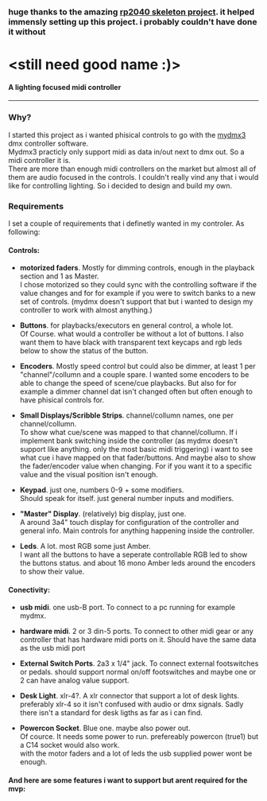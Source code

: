 ### huge thanks to the amazing [rp2040 skeleton project](https://github.com/daveythacher/RP2040_SKELETON). it helped immensly setting up this project. i probably couldn't have done it without

# &lt;still need good name :)&gt;
#### A lighting focused midi controller

---
### Why?
I started this project as i wanted phisical controls to go with the [mydmx3](https://www.adj.com/mydmx-3) dmx controller software.  
Mydmx3 practicly only support midi as data in/out next to dmx out. So a midi controller it is.  
There are more than enough midi controllers on the market but almost all of them are audio focused in the controls. I couldn't really vind any that i would like for controlling lighting. So i decided to design and build my own.

### Requirements
I set a couple of requirements that i definetly wanted in my controler. As following:  
#### Controls:

- **motorized faders**. Mostly for dimming controls, enough in the playback section and 1 as Master.  
  I chose motorized so they could sync with the controlling software if the value changes and for for example if you were to switch banks to a new set of controls. (mydmx doesn't support that but i wanted to design my controller to work with almost anything.)

  
- **Buttons**. for playbacks/executors en general control, a whole lot.  
  Of Course. what would a controller be without a lot of buttons. I also want them to have black with transparent text keycaps and rgb leds below to show the status of the button.

- **Encoders**. Mostly speed control but could also be dimmer, at least 1 per "channel"/collumn and a couple spare.
  I wanted some encoders to be able to change the speed of scene/cue playbacks. But also for for example a dimmer channel dat isn't changed often but often enough to have phisical controls for.

- **Small Displays/Scribble Strips**. channel/collumn names, one per channel/collumn.  
  To show what cue/scene was mapped to that channel/collumn. If i implement bank switching inside the controller (as mydmx doesn't support like anything. only the most basic midi triggering) i want to see what cue i have mapped on that fader/buttons.
  And maybe also to show the fader/encoder value when changing. For if you want it to a specific value and the visual position isn't enough.

- **Keypad**. just one, numbers 0-9 + some modifiers.  
  Should speak for itself. just general number inputs and modifiers.

- **"Master" Display**. (relatively) big display, just one.  
   A around 3a4" touch display for configuration of the controller and general info. Main controls for anything happening inside the controller.

- **Leds**. A lot. most RGB some just Amber.  
  I want all the buttons to have a seperate controllable RGB led to show the buttons status. and about 16 mono Amber leds around the encoders to show their value.

#### Conectivity:

- **usb midi**. one usb-B port.
  To connect to a pc running for example mydmx.

- **hardware midi**. 2 or 3 din-5 ports.
  To connect to other midi gear or any controller that has hardware midi ports on it. Should have the same data as the usb midi port

- **External Switch Ports**. 2a3 x 1/4" jack.
  To connect external footswitches or pedals. should support normal on/off footswitches and maybe one or 2 can have analog value support.

- **Desk Light**. xlr-4?.
  A xlr connector that support a lot of desk lights. preferably xlr-4 so it isn't confused with audio or dmx signals. Sadly there isn't a standard for desk ligths as far as i can find.

- **Powercon Socket**. Blue one. maybe also power out.  
  Of cource. It needs some power to run. prefereably powercon (true1) but a C14 socket would also work.  
  with the motor faders and a lot of leds the usb supplied power wont be enough.

#### And here are some features i want to support but arent required for the mvp: 
